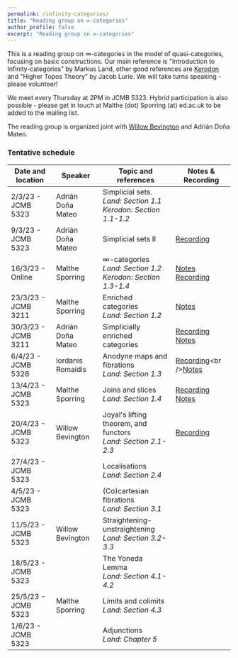 ```yaml
---
permalink: /infinity-categories/
title: "Reading group on ∞-categories"
author_profile: false
excerpt: "Reading group on ∞-categories"
---
```

<style>
ul.no-bullets {
  list-style-type: none;
}
</style>
This is a reading group on ∞-categories in the model of quasi-categories, focusing on basic constructions. Our main reference is "Introduction to Infinity-categories" by Markus Land, other good references are [Kerodon](https://kerodon.net/) and "Higher Topos Theory" by Jacob Lurie. We will take turns speaking - please volunteer!

We meet every Thursday at 2PM in JCMB 5323. Hybrid participation is also possible - please get in touch at Malthe (dot) Sporring (at) ed.ac.uk to be added to the mailing list.

The reading group is organized joint with [Willow Bevington](https://capnjackbevs.github.io/) and Adrián Doña Mateo.

### Tentative schedule

| Date and location        | Speaker           | Topic and references                                         | Notes & Recording |
| ------------------------ | ----------------- | ------------------------------------------------------------ | ------------------- |
| 2/3/23 - JCMB 5323       | Adrián Doña Mateo | Simplicial sets.<br />*Land: Section 1.1*<br />*Kerodon: Section 1.1-1.2* |  |
| 9/3/23 - JCMB 5323 | Adrián Doña Mateo | Simplicial sets II | [Recording](https://ed-ac-uk.zoom.us/rec/share/dgzoQQW-6Q7uaSwZV_IyOKUYKCuSywCsLiG88TBhZHYy2KaY0tEhJEKTvRB80Rej.g69VlpNP6kml5q9l?startTime=1678370535000) |
| 16/3/23 - Online | Malthe Sporring   | ∞-categories<br />*Land: Section 1.2*<br />*Kerodon: Section 1.3-1.4* | [Notes](/files/16-3-23-infinity-categories.pdf)<br />[Recording](https://ed-ac-uk.zoom.us/rec/share/gsb1yXdbocdGzB9XDoD1Al1zWR8_CZS70PLMZT4A6vT11nJFRS_sE2tVrYm-JxfJ.C-V7goz0duHXstk8) |
| 23/3/23 - JCMB 3211 | Malthe Sporring | Enriched categories<br />*Land: Section 1.2* | [Notes](/files/23-3-23-enriched-categories.pdf) |
| 30/3/23 - JCMB 3211 | Adrián Doña Mateo | Simplicially enriched categories | [Recording](https://ed-ac-uk.zoom.us/rec/share/6hL4yVmRCQwQPU0ZJB0ILbbSQE14zyB0i-lmQ-rM4m9ivGuEcRLkoltYFkMAwG11.uxANKxXw5MSytJY4)<br />[Notes](/files/30-3-23-simplicially-enriched.pdf) |
| 6/4/23 - JCMB 5326 | Iordanis Romaidis | Anodyne maps and fibrations<br />*Land: Section 1.3* | [Recording](https://ed-ac-uk.zoom.us/rec/share/CWy5xW-kdL_eWoG7ROqtL7lCGN_p5BhRfw_oLE1Ug4rCAw54YZwgAkxepwPQDKiC.bdC-mgVY6UJclgl_)<br />[Notes](/files/27-4-23-anodyne-fibrations.pdf) |
| 13/4/23 - JCMB 5323 | Malthe Sporring | Joins and slices<br />*Land: Section 1.4* | [Recording](https://ed-ac-uk.zoom.us/rec/share/GgLXpgoX-4gYxD0RmZsocTpYC6wcn9ZSYZmxn8qu9znv3HmAJQ4Ap-EI4Ps-J7ab.8nC6IT2z0J-En-G1)<br />[Notes](/files/13-4-23-joins-slices.pdf) |
| 20/4/23 - JCMB 5323 | Willow Bevington | Joyal's lifting theorem, and functors<br />*Land: Section 2.1-2.3* | [Recording](https://ed-ac-uk.zoom.us/rec/share/OBHHz63IaetPdlk_gv0SBBgoM3TtD7TOFvbGwJnD3xM7hOjGxtDJas81aKs0J2ak.Y0hZIF4-ETbElkvE) |
| 27/4/23 - JCMB 5323 |  | Localisations<br />*Land: Section 2.4*<br /> |  |
| 4/5/23 - JCMB 5323 |  | (Co)cartesian fibrations<br />*Land: Section 3.1* |  |
| 11/5/23 - JCMB 5323 | Willow Bevington | Straightening-unstraightening<br />*Land: Section 3.2-3.3* |  |
| 18/5/23 - JCMB 5323 |                   | The Yoneda Lemma<br />*Land: Section 4.1-4.2* |  |
| 25/5/23 - JCMB 5323 | Malthe Sporring | Limits and colimits<br />*Land: Section 4.3* |  |
| 1/6/23 - JCMB 5323 |  | Adjunctions<br />*Land: Chapter 5* |  |

